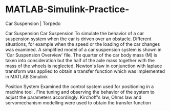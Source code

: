 # MATLAB-Simulink-Practice-
Car Suspension | Torpedo 

Car Suspension 
Car Suspension
To simulate the behavior of a car suspension system when the car is driven over an obstacle. Different situations, for example when the speed or the loading of the car changes was examined. A simplified model of a car suspension system is shown in 'Car Suspension Overview' file. The quarter of the car body mass (M) is taken into consideration but the half of the axle mass together with the mass of the wheels is neglected. Newton's law in conjunction with laplace transform was applied to obtain a transfer function which was implemented in MATLAB Simulink

Position System 
  Examined the control system used for positioning in a machine tool . Fine tuning and observing the behavior of the system to adjust the parameters accordingly. 
  Kirchoff's law, Ohms law and servomechanism modelling were used to obtain the transfer function 
